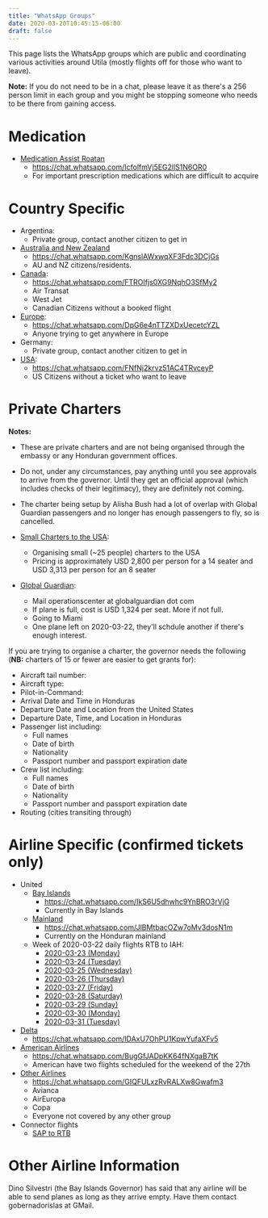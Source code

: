 ```yaml
---
title: "WhatsApp Groups"
date: 2020-03-20T10:45:15-06:00
draft: false
---
```


This page lists the WhatsApp groups which are public and coordinating various
activities around Utila (mostly flights off for those who want to leave).

**Note:** If you do not need to be in a chat, please leave it as there's a 256
person limit in each group and you might be stopping someone who needs to be
there from gaining access.

Medication
==========

* [Medication Assist Roatan](https://chat.whatsapp.com/IcfolfmVj5EG2llS1N6OR0)
  * https://chat.whatsapp.com/IcfolfmVj5EG2llS1N6OR0
  * For important prescription medications which are difficult to acquire

Country Specific
================

* Argentina:
  * Private group, contact another citizen to get in
* [Australia and New Zealand](https://chat.whatsapp.com/KgnslAWxwqXF3Fdc3DCjGs)
  * https://chat.whatsapp.com/KgnslAWxwqXF3Fdc3DCjGs
  * AU and NZ citizens/residents.
* [Canada](https://chat.whatsapp.com/FTROIfjs0XG9NqhO3SfMy2):
  * https://chat.whatsapp.com/FTROIfjs0XG9NqhO3SfMy2
  * Air Transat
  * West Jet
  * Canadian Citizens without a booked flight
* [Europe](https://chat.whatsapp.com/DpG6e4nTTZXDxUecetcYZL):
  * https://chat.whatsapp.com/DpG6e4nTTZXDxUecetcYZL
  * Anyone trying to get anywhere in Europe
* Germany:
  * Private group, contact another citizen to get in
* [USA](https://chat.whatsapp.com/FNfNj2krvz51AC4TRvceyP):
  * https://chat.whatsapp.com/FNfNj2krvz51AC4TRvceyP
  * US Citizens without a ticket who want to leave

Private Charters
================

**Notes:**
* These are private charters and are not being organised through the embassy or
  any Honduran government offices.
* Do not, under any circumstances, pay anything until you see approvals to
  arrive from the governor. Until they get an official approval (which includes
  checks of their legitimacy), they are definitely not coming.
* The charter being setup by Alisha Bush had a lot of overlap with Global
  Guardian passengers and no longer has enough passengers to fly, so is
  cancelled.

* [Small Charters to the USA](https://chat.whatsapp.com/DWutmphthC96LH4imQJB0t):
  * Organising small (~25 people) charters to the USA
  * Pricing is approximately USD 2,800 per person for a 14 seater and USD 3,313
    per person for an 8 seater
* [Global Guardian](https://chat.whatsapp.com/Ko3DHZTcYoFJyXVF9gxHPy):
  * Mail operationscenter at globalguardian dot com
  * If plane is full, cost is USD 1,324 per seat. More if not full.
  * Going to Miami
  * One plane left on 2020-03-22, they'll schdule another if there's enough
    interest.

If you are trying to organise a charter, the governor needs the following
(**NB:** charters of 15 or fewer are easier to get grants for):
* Aircraft tail number:
* Aircraft type:
* Pilot-in-Command:
* Arrival Date and Time in Honduras
* Departure Date and Location from the United States
* Departure Date, Time, and Location in Honduras
* Passenger list including:
  * Full names
  * Date of birth
  * Nationality
  * Passport number and passport expiration date
* Crew list including:
  * Full names
  * Date of birth
  * Nationality
  * Passport number and passport expiration date
* Routing (cities transiting through)

Airline Specific (confirmed tickets only)
=========================================

* United
  * [Bay Islands](https://chat.whatsapp.com/IkS6U5dhwhc9YnBRO3rVjG)
    * https://chat.whatsapp.com/IkS6U5dhwhc9YnBRO3rVjG
    * Currently in Bay Islands
  * [Mainland](https://chat.whatsapp.com/JlBMtbacOZw7oMv3dosN1m)
    * https://chat.whatsapp.com/JlBMtbacOZw7oMv3dosN1m
    * Currently on the Honduran mainland
  * Week of 2020-03-22 daily flights RTB to IAH:
    * [2020-03-23 (Monday)](https://chat.whatsapp.com/IkBmSQMQWCRK7CE84j7D2I)
    * [2020-03-24 (Tuesday)](https://chat.whatsapp.com/JZPRv2o58JVGGCwkXXWSZP)
    * [2020-03-25 (Wednesday)](https://chat.whatsapp.com/CfnY61XMwCA8mDSwLATO8F)
    * [2020-03-26 (Thursday)](https://chat.whatsapp.com/KuI0PocZNuGIIv8Z67BMZK)
    * [2020-03-27 (Friday)](https://chat.whatsapp.com/I4BbMQl2qqHBw9Vx2yxrTy)
    * [2020-03-28 (Saturday)](https://chat.whatsapp.com/Fml57eTCtIhATSYTtalOn7)
    * [2020-03-29 (Sunday)](https://chat.whatsapp.com/Kpjb6kkfRsUHHUqlH7zIGU)
    * [2020-03-30 (Monday)](https://chat.whatsapp.com/Iw4wC7VFeMf9TyFB1Mk1qG)
    * [2020-03-31 (Tuesday)](https://chat.whatsapp.com/FhkP5Vw4DBT1BMiCKiHCRn)
* [Delta](https://chat.whatsapp.com/IDAxU7OhPU1KpwYufaXFv5)
  * https://chat.whatsapp.com/IDAxU7OhPU1KpwYufaXFv5
* [American Airlines](https://chat.whatsapp.com/BugGfJADpKK64fNXgaB7tK)
  * https://chat.whatsapp.com/BugGfJADpKK64fNXgaB7tK
  * American have two flights scheduled for the weekend of the 27th
* [Other Airlines](https://chat.whatsapp.com/GIQFULxzRvRALXw8Gwafm3)
  * https://chat.whatsapp.com/GIQFULxzRvRALXw8Gwafm3
  * Avianca
  * AirEuropa
  * Copa
  * Everyone not covered by any other group
* Connector flights
  * [SAP to RTB](https://chat.whatsapp.com/LW3qB8N7Zk9KbHRBaBSoaF)

Other Airline Information
=========================

Dino Silvestri (the Bay Islands Governor) has said that any airline will be
able to send planes as long as they arrive empty. Have them contact
gobernadorislas at GMail.
